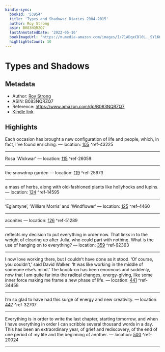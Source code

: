 ```yaml
---
kindle-sync:
  bookId: '53954'
  title: 'Types and Shadows: Diaries 2004-2015'
  author: Roy Strong
  asin: B083NQRZQ7
  lastAnnotatedDate: '2022-05-16'
  bookImageUrl: 'https://m.media-amazon.com/images/I/71ADqxCDl0L._SY160.jpg'
  highlightsCount: 10
---
```

# Types and Shadows
## Metadata
* Author: [Roy Strong](https://www.amazon.com/Roy-Strong/e/B00DP4EBOO/ref=dp_byline_cont_ebooks_1)
* ASIN: B083NQRZQ7
* Reference: https://www.amazon.com/dp/B083NQRZQ7
* [Kindle link](kindle://book?action=open&asin=B083NQRZQ7)

## Highlights
Each occasion has brought a new configuration of life and people, which, in fact, I’ve found enriching. — location: [105](kindle://book?action=open&asin=B083NQRZQ7&location=105) ^ref-43225

---
Rosa ‘Wickwar’ — location: [115](kindle://book?action=open&asin=B083NQRZQ7&location=115) ^ref-26058

---
the snowdrop garden — location: [119](kindle://book?action=open&asin=B083NQRZQ7&location=119) ^ref-25973

---
a mass of herbs, along with old-fashioned plants like hollyhocks and lupins. — location: [124](kindle://book?action=open&asin=B083NQRZQ7&location=124) ^ref-14595

---
‘Eglantyne’, ‘William Morris’ and ‘Windflower’ — location: [125](kindle://book?action=open&asin=B083NQRZQ7&location=125) ^ref-4460

---
aconites — location: [126](kindle://book?action=open&asin=B083NQRZQ7&location=126) ^ref-51289

---
reflects my decision to put everything in order now. That links in to the weight of clearing up after Julia, who could part with nothing. What is the use of hanging on to everything? — location: [359](kindle://book?action=open&asin=B083NQRZQ7&location=359) ^ref-62363

---
I now love working there, but I couldn’t have done as it stood. ‘Of course, you couldn’t,’ said David Walker. ‘It was like working in the middle of someone else’s mind.’ The knock-on has been enormous and suddenly, now that I am quite far into the radical changes, energy-giving, like some inner force making me frame a new phase of life. — location: [441](kindle://book?action=open&asin=B083NQRZQ7&location=441) ^ref-34458

---
I’m so glad to have had this surge of energy and new creativity. — location: [447](kindle://book?action=open&asin=B083NQRZQ7&location=447) ^ref-32707

---
Everything is in order to write the last chapter, starting tomorrow, and when I have everything in order I can scribble several thousand words in a day. This has been an extraordinary year, of grief and rediscovery, of the end of one period of my life and the beginning of another. — location: [500](kindle://book?action=open&asin=B083NQRZQ7&location=500) ^ref-20024

---
